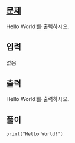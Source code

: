 ## [문제](https://www.acmicpc.net/problem/2557)
Hello World!를 출력하시오.

## 입력
없음

## 출력
Hello World!를 출력하시오.

## 풀이
```
print("Hello World!")
```
